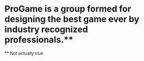 # ProGame is a group formed for designing the best game ever by industry recognized professionals.**


















** Not actually true
